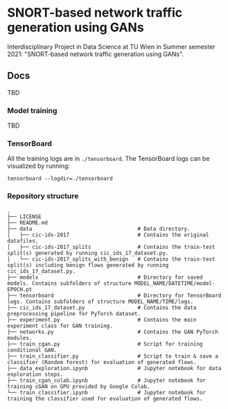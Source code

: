 # SNORT-based network traffic generation using GANs
Interdisciplinary Project in Data Science at TU Wien in Summer semester 2021: "SNORT-based network traffic generation using GANs".

## Docs
TBD

### Model training
TBD

### TensorBoard
All the training logs are in `./tensorboard`. The TensorBoard logs can be visualized by running:
```
tensorboard --logdir=./tensorboard
```


### Repository structure

```
.
├── LICENSE
├── README.md
├── data                                  # Data directory.
│   ├── cic-ids-2017                      # Contains the original datafiles.
│   ├── cic-ids-2017_splits               # Contains the train-test split(s) generated by running cic_ids_17_dataset.py.
│   └── cic-ids-2017_splits_with_benign   # Contains the train-test split(s) including benign flows generated by running cic_ids_17_dataset.py.
├── models                                # Directory for saved models. Contains subfolders of structure MODEL_NAME/DATETIME/model-EPOCH.pt
├── tensorboard                           # Directory for TensorBoard logs. Contains subfolders of structure MODEL_NAME/TIME/logs.
├── cic_ids_17_dataset.py                 # Contains the data preprocessing pipeline for PyTorch dataset.
├── experiment.py                         # Contains the main experiment class for GAN training.
├── networks.py                           # Contains the GAN PyTorch modules.  
├── train_cgan.py                         # Script for training conditional GAN.
├── train_classifier.py                   # Script to train & save a classifier (Random forest) for evaluation of generated flows. 
├── data_exploration.ipynb                # Jupyter notebook for data exploration steps.
├── train_cgan_colab.ipynb                # Jupyter notebook for training cGAN on GPU provided by Google Colab. 
└── train_classifier.ipynb                # Jupyter notebook for training the classifier used for evaluation of generated flows.  
```